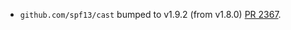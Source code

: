 * `github.com/spf13/cast` bumped to v1.9.2 (from v1.8.0) [PR 2367](https://github.com/provenance-io/provenance/pull/2367).
